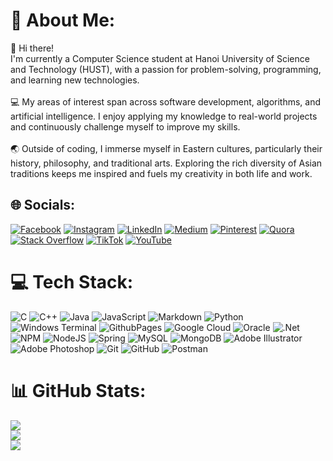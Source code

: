 # 💫 About Me:
👋 Hi there!<br>I'm currently a Computer Science student at Hanoi University of Science and Technology (HUST), with a passion for problem-solving, programming, and learning new technologies.<br><br>💻 My areas of interest span across software development, algorithms, and artificial intelligence. I enjoy applying my knowledge to real-world projects and continuously challenge myself to improve my skills.<br><br>🌏 Outside of coding, I immerse myself in Eastern cultures, particularly their history, philosophy, and traditional arts. Exploring the rich diversity of Asian traditions keeps me inspired and fuels my creativity in both life and work.


## 🌐 Socials:
[![Facebook](https://img.shields.io/badge/Facebook-%231877F2.svg?logo=Facebook&logoColor=white)](https://facebook.com/HieuDV.171) [![Instagram](https://img.shields.io/badge/Instagram-%23E4405F.svg?logo=Instagram&logoColor=white)](https://instagram.com/hieudv.it1.171) [![LinkedIn](https://img.shields.io/badge/LinkedIn-%230077B5.svg?logo=linkedin&logoColor=white)](https://linkedin.com/in/HieuDV171) [![Medium](https://img.shields.io/badge/Medium-12100E?logo=medium&logoColor=white)](https://medium.com/@@HieuDV.171) [![Pinterest](https://img.shields.io/badge/Pinterest-%23E60023.svg?logo=Pinterest&logoColor=white)](https://pinterest.com/HieuDV171) [![Quora](https://img.shields.io/badge/Quora-%23B92B27.svg?logo=Quora&logoColor=white)](https://quora.com/profile/Gia-Cát-Băng-Tâm) [![Stack Overflow](https://img.shields.io/badge/-Stackoverflow-FE7A16?logo=stack-overflow&logoColor=white)](https://stackoverflow.com/users/27931259) [![TikTok](https://img.shields.io/badge/TikTok-%23000000.svg?logo=TikTok&logoColor=white)](https://tiktok.com/@@hieudv.171) [![YouTube](https://img.shields.io/badge/YouTube-%23FF0000.svg?logo=YouTube&logoColor=white)](https://youtube.com/@@giacatbangtam1221) 

# 💻 Tech Stack:
![C](https://img.shields.io/badge/c-%2300599C.svg?style=for-the-badge&logo=c&logoColor=white) ![C++](https://img.shields.io/badge/c++-%2300599C.svg?style=for-the-badge&logo=c%2B%2B&logoColor=white) ![Java](https://img.shields.io/badge/java-%23ED8B00.svg?style=for-the-badge&logo=openjdk&logoColor=white) ![JavaScript](https://img.shields.io/badge/javascript-%23323330.svg?style=for-the-badge&logo=javascript&logoColor=%23F7DF1E) ![Markdown](https://img.shields.io/badge/markdown-%23000000.svg?style=for-the-badge&logo=markdown&logoColor=white) ![Python](https://img.shields.io/badge/python-3670A0?style=for-the-badge&logo=python&logoColor=ffdd54) ![Windows Terminal](https://img.shields.io/badge/Windows%20Terminal-%234D4D4D.svg?style=for-the-badge&logo=windows-terminal&logoColor=white) ![GithubPages](https://img.shields.io/badge/github%20pages-121013?style=for-the-badge&logo=github&logoColor=white) ![Google Cloud](https://img.shields.io/badge/GoogleCloud-%234285F4.svg?style=for-the-badge&logo=google-cloud&logoColor=white) ![Oracle](https://img.shields.io/badge/Oracle-F80000?style=for-the-badge&logo=oracle&logoColor=white) ![.Net](https://img.shields.io/badge/.NET-5C2D91?style=for-the-badge&logo=.net&logoColor=white) ![NPM](https://img.shields.io/badge/NPM-%23CB3837.svg?style=for-the-badge&logo=npm&logoColor=white) ![NodeJS](https://img.shields.io/badge/node.js-6DA55F?style=for-the-badge&logo=node.js&logoColor=white) ![Spring](https://img.shields.io/badge/spring-%236DB33F.svg?style=for-the-badge&logo=spring&logoColor=white) ![MySQL](https://img.shields.io/badge/mysql-4479A1.svg?style=for-the-badge&logo=mysql&logoColor=white) ![MongoDB](https://img.shields.io/badge/MongoDB-%234ea94b.svg?style=for-the-badge&logo=mongodb&logoColor=white) ![Adobe Illustrator](https://img.shields.io/badge/adobe%20illustrator-%23FF9A00.svg?style=for-the-badge&logo=adobe%20illustrator&logoColor=white) ![Adobe Photoshop](https://img.shields.io/badge/adobe%20photoshop-%2331A8FF.svg?style=for-the-badge&logo=adobe%20photoshop&logoColor=white) ![Git](https://img.shields.io/badge/git-%23F05033.svg?style=for-the-badge&logo=git&logoColor=white) ![GitHub](https://img.shields.io/badge/github-%23121011.svg?style=for-the-badge&logo=github&logoColor=white) ![Postman](https://img.shields.io/badge/Postman-FF6C37?style=for-the-badge&logo=postman&logoColor=white)
# 📊 GitHub Stats:
![](https://github-readme-stats.vercel.app/api?username=hieuDV171&theme=dark&hide_border=false&include_all_commits=false&count_private=true)<br/>
![](https://github-readme-streak-stats.herokuapp.com/?user=hieuDV171&theme=dark&hide_border=false)<br/>
![](https://github-readme-stats.vercel.app/api/top-langs/?username=hieuDV171&theme=dark&hide_border=false&include_all_commits=false&count_private=true&layout=compact)
